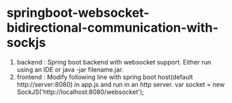 # springboot-websocket-bidirectional-communication-with-sockjs

1) backend : Spring boot backend with websocket support. Either run using an IDE or java -jar filename.jar.
2) frontend : Modify following line with spring boot host(default http://server:8080) in app.js and run in an http server.
var socket = new SockJS('http://localhost:8080/websocket');
